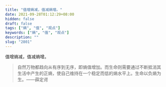 ```yaml
---
title: "值增熵减，值减熵增。"
date: 2021-09-28T01:12:29+08:00
hidden: false
draft: false
tags: ["熵", "值", "观点"]
keywords: ["熵", "值", "观点"]
description: ""
slug: "2801"
---
```


值增熵减，值减熵增。

> 自然万物都趋向从有序到无序，即熵值增加。而生命则需要通过不断抵消其生活中产生的正熵，使自己维持在一个稳定而低的熵水平上。生命以负熵为生。——薛定谔